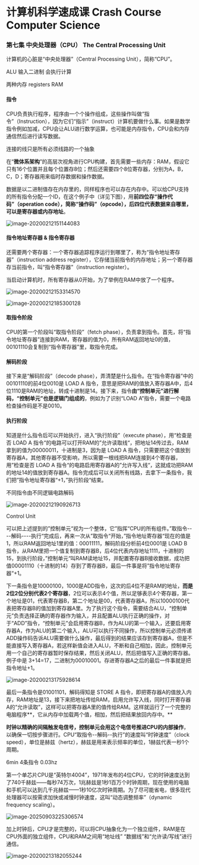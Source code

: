 # 计算机科学速成课 Crash Course Computer Science

### 第七集 中央处理器（CPU） The Central Processing Unit

计算机的心脏是“中央处理器”（Central Processing Unit），简称“CPU”。

ALU 输入二进制 会执行计算

两种内存  registers  RAM

#### 指令

CPU负责执行程序，程序由一个个操作组成，这些操作叫做“指令”（Instruction），因为它们“指示”（instruct）计算机要做什么事。如果是数学指令例如加减，CPU会让ALU进行数学运算，也可能是内存指令，CPU会和内存通信然后进行读写数据。

连接的线只是所有必须线路的一个抽象 

在“**微体系架构**”的高层次视角进行CPU构建，首先需要一些内存：RAM，假设它只有16个位置并且每个位置存8位；然后还需要四个8位寄存器，分别为A，B，C，D；寄存器用来临时存数据和操作数据。

数据是以二进制值存在内存里的，同样程序也可以存在内存中。可以给CPU支持的所有指令分配一个ID，在这个例子中（详见下图），用**前四位存“操作代码”（operation code），简称“操作码”（opcode），后四位代表数据来自哪里，可以是寄存器或内存地址**。

![image-20200212151144083](./image/image-20200212151144083.png)

#### 指令地址寄存器 & 指令寄存器

还需要两个寄存器：一个寄存器追踪程序运行到哪里了，称为“指令地址寄存器”（instruction address register），它存储当前指令的内存地址；另一个寄存器存当前指令，叫“指令寄存器”（instruction register）。

当启动计算机时，所有寄存器从0开始，为了举例在RAM中放了一个程序。

![image-20200212153314570](./image/image-20200212153314570.png)

![image-20200212185300128](./image/image-20200212185300128.png)

#### 取指令阶段

CPU的第一个阶段叫“取指令阶段”（fetch phase），负责拿到指令。首先，将“指令地址寄存器”连接到RAM，寄存器的值为0，所有RAM返回地址0的值，00101110会复制到“指令寄存器”里，取指令完成。

#### 解码阶段

接下来是“解码阶段”（decode phase），弄清楚是什么指令。在“指令寄存器”中的00101110的前4位0010是 LOAD A 指令，意思是把RAM的值放入寄存器A中，后4位1110是RAM的地址，转成十进制是14。接下来，指令**由“控制单元”进行解码，“控制单元”也是逻辑门组成的**，例如为了识别“LOAD A”指令，需要一个电路检查操作码是不是0010。

#### 执行阶段

知道是什么指令后可以开始执行，进入“执行阶段”（execute phase），用“检查是否 LOAD A 指令“的电路可以打开RAM的”允许读取线“，把地址14传过去，RAM拿到的值为00000011，十进制是3，因为是 LOAD A 指令，只需要把这个值放到寄存器A，其他寄存器不受影响，所以需要一根线把RAM连接到4个寄存器，用”检查是否 LOAD A 指令“的电路启用寄存器A的”允许写入线“，这就成功把RAM的地址14的值放到寄存器A。指令完成后可以关闭所有线路，去拿下一条指令，我们把”指令地址寄存器“+1，”执行阶段“结束。

不同指令由不同逻辑电路解码

![image-20200212190926713](./image/image-20200212190926713.png)

Control Unit

可以把上述提到的”控制单元“视为一个整体，它”指挥“CPU的所有组件。”取指令----解码----执行“完成后，再来一次从”取指令“开始，”指令地址寄存器“现在的值是1，所以RAM返回地址1里的值：00011111，解码阶段分析前4位0001是 LOAD B 指令，从RAM里把一个值复制到寄存器B，后4位代表内存地址1111，十进制的15，到执行阶段，”控制单元“叫RAM读地址15，并配置寄存器B接收数据，成功把值00001110（十进制的14）存到了寄存器B，最后一件事是将”指令地址寄存器“+1。

下一条指令是10000100，1000是ADD指令，这次的后4位不是RAM的地址，**而是2位2位分别代表2个寄存器**，2位可以表示4个值，所以足够表示4个寄存器，第一个地址是01，代表寄存器B，第二个地址是00，代表寄存器A，所以10000100代表把寄存器B的值加到寄存器A里。为了执行这个指令，需要结合ALU，“控制单元”负责选择正确的寄存器作为输入，并且配置ALU执行正确的操作，对于“ADD”指令，“控制单元”会启用寄存器B，作为ALU的第一个输入，还要启用寄存器A，作为ALU的第二个输入，ALU可以执行不同操作，所以控制单元必须传递ADD操作码告诉ALU需要做什么操作，最后得到的结果应该存到寄存器A，但是不能直接写入寄存器A，若这样新值会进入ALU，不断和自己相加，因此，控制单元用一个自己的寄存器暂时保存结果，然后关闭ALU，然后把值写入正确的寄存器。例子中是 3+14=17，二进制为00010001。存进寄存器A之后的最后一件事就是把指令地址+1。

![image-20200213175928614](./image/image-20200213175928614.png)

最后一条指令是01001101，解码得知是 STORE A 指令，即把寄存器A的值放入内存，RAM地址是13，接下来把地址传给RAM，启用允许写入线，同时打开寄存器A的“允许读取”，这样可以把寄存器A里的值传给RAM。这样就运行了一个完整的电脑程序**，它从内存中加载两个值，相加，然后把结果放回内存中。**

**时钟以精确的间隔触发电信号，控制单元会用这个电信号推进CPU的内部操作**，以确保一切按步骤进行。CPU“取指令--解码--执行”的速度叫“时钟速度”（clock speed），单位是赫兹（hertz），赫兹是用来表示频率的单位，1赫兹代表一秒1个周期。

6min 4条指令  0.03hz

第一个单芯片CPU是“英特尔4004”，1971年发布的4位CPU，它的时钟速度达到了740千赫兹——每秒74万次，1兆赫兹是1秒1百万个时钟周期，现在使用的电脑和手机可以达到几千兆赫兹——1秒10亿次时钟周期。为了尽可能省电，很多现代处理器可以按需求加快或减慢时钟速度，这叫“动态调整频率”（dynamic frequency scaling）。

![image-20250903225306574](https://gitee.com/zhang-hao688/PicGO/raw/master/images/image-20250903225306574.png)

加上时钟后，CPU才是完整的，可以将CPU抽象化为一个独立组件，RAM是在CPU外面的独立组件，CPU和RAM之间用“地址线” “数据线”和“允许读/写线”进行通信。

![image-20200213182055244](./image/image-20200213182055244.png)
